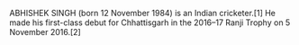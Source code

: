 ABHISHEK SINGH (born 12 November 1984) is an Indian cricketer.[1] He made his first-class debut for Chhattisgarh in the 2016–17 Ranji Trophy on 5 November 2016.[2]
